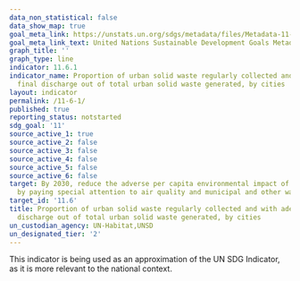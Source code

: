 ```yaml
---
data_non_statistical: false
data_show_map: true
goal_meta_link: https://unstats.un.org/sdgs/metadata/files/Metadata-11-06-01.pdf
goal_meta_link_text: United Nations Sustainable Development Goals Metadata (pdf 2066kB)
graph_title: ''
graph_type: line
indicator: 11.6.1
indicator_name: Proportion of urban solid waste regularly collected and with adequate
  final discharge out of total urban solid waste generated, by cities
layout: indicator
permalink: /11-6-1/
published: true
reporting_status: notstarted
sdg_goal: '11'
source_active_1: true
source_active_2: false
source_active_3: false
source_active_4: false
source_active_5: false
source_active_6: false
target: By 2030, reduce the adverse per capita environmental impact of cities, including
  by paying special attention to air quality and municipal and other waste management
target_id: '11.6'
title: Proportion of urban solid waste regularly collected and with adequate final
  discharge out of total urban solid waste generated, by cities
un_custodian_agency: UN-Habitat,UNSD
un_designated_tier: '2'
---
```

This indicator is being used as an approximation of the UN SDG Indicator, as it is more relevant to the national context.
